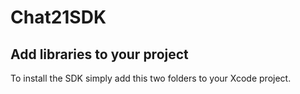 # Chat21SDK

## Add libraries to your project

To install the SDK simply add this two folders to your Xcode project.
